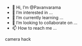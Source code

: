 - 👋 Hi, I’m @Pavanvarama
- 👀 I’m interested in ...
- 🌱 I’m currently learning ...
- 💞️ I’m looking to collaborate on ...
- 📫 How to reach me ...

<!---
Pavanvarama/Pavanvarama is a ✨ special ✨ repository because its `README.md` (this file) appears on your GitHub profile.
You can click the Preview link to take a look at your changes.
--->camera hack

